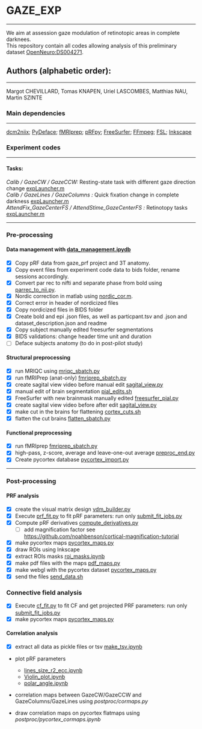 # GAZE_EXP
---
We aim at assession gaze modulation of retinotopic areas in complete darknees.</br>
This repository contain all codes allowing analysis of this preliminary dataset [OpenNeuro:DS004271](https://openneuro.org/datasets/ds004271).

## Authors (alphabetic order): 
---
Margot CHEVILLARD, Tomas KNAPEN, Uriel LASCOMBES, Matthias NAU, Martin SZINTE

### Main dependencies
---
[dcm2niix](https://github.com/rordenlab/dcm2niix); 
[PyDeface](https://github.com/poldracklab/pydeface); 
[fMRIprep](https://fmriprep.org/en/stable/); 
[pRFpy](https://github.com/VU-Cog-Sci/prfpy); 
[FreeSurfer](https://surfer.nmr.mgh.harvard.edu/);
[FFmpeg](https://ffmpeg.org/);
[FSL](https://fsl.fmrib.ox.ac.uk);
[Inkscape](https://inkscape.org/)
</br>


### Experiment codes
---

#### Tasks:
_Calib / GazeCW / GazeCCW:_ Resting-state task with different gaze direction change [expLauncher.m](experiment_code/gazeField7T/main/expLauncher.m)</br>
_Calib / GazeLines / GazeColumns :_ Quick fixation change in complete darkness [expLauncher.m](experiment_code/pGFexp7T/main/expLauncher.m)</br>
_AttendFix_GazeCenterFS / AttendStime_GazeCenterFS :_ Retinotopy tasks [expLauncher.m](experiment_code/pRFexp7T/main/expLauncher.m)</br>

---
### Pre-processing

#### Data management with [data_management.ipydb](analysis_code/preproc/bids/data_management.ipynb)
- [x] Copy pRF data from gaze_prf project and 3T anatomy.
- [x] Copy event files from experiment code data to bids folder, rename sessions accordingly.
- [x] Convert par rec to nifti and separate phase from bold using [parrec_to_nii.py](analysis_code/preproc/bids/parrec_to_nii.py).
- [x] Nordic correction in matlab using [nordic_cor.m](analysis_code/preproc/bids/nordic_cor.m).
- [x] Correct error in header of nordicized files
- [x] Copy nordicized files in BIDS folder
- [x] Create bold and epi .json files, as well as particpant.tsv and .json and dataset_description.json and readme
- [x] Copy subject manually edited freesurfer segmentations
- [x] BIDS validations: change header time unit and duration
- [ ] Deface subjects anatomy (to do in post-pilot study)
 
#### Structural preprocessing
- [x] run MRIQC using [mriqc_sbatch.py](analysis_code/preproc/anatomical/mriqc_sbatch.py)
- [x] run fMRIPrep (anat-only) [fmriprep_sbatch.py](analysis_code/preproc/functional/fmriprep_sbatch.py)
- [x] create sagital view video before manual edit [sagital_view.py](analysis_code/preproc/anatomical/sagital_view.py)
- [x] manual edit of brain segmentation [pial_edits.sh](analysis_code/preproc/anatomical/pial_edits.sh)
- [x] FreeSurfer with new brainmask manually edited [freesurfer_pial.py](analysis_code/preproc/anatomical/freesurfer_pial.py)
- [x] create sagital view video before after edit [sagital_view.py](analysis_code/preproc/anatomical/sagital_view.py)
- [x] make cut in the brains for flattening [cortex_cuts.sh](analysis_code/preproc/anatomical/cortex_cuts.sh)
- [x] flatten the cut brains [flatten_sbatch.py](analysis_code/preproc/anatomical/flatten_sbatch.py)

#### Functional preprocessing
- [x] run fMRIprep [fmriprep_sbatch.py](analysis_code/preproc/functional/fmriprep_sbatch.py)
- [x] high-pass, z-score, average and leave-one-out average [preproc_end.py](analysis_code/preproc/functional/preproc_end.py)
- [x] Create pycortex database [pycortex_import.py](analysis_code/preproc/functional/pycortex_import.py)

---
### Post-processing

#### PRF analysis
- [x] create the visual matrix design [vdm_builder.py](analysis_code/postproc/prf/fit/vdm_builder.ipynb)
- [x] Execute [prf_fit.py](analysis_code/postproc/prf/fit/prf_fit.py) to fit pRF parameters: run only [submit_fit_jobs.py](analysis_code/postproc/prf/fit/submit_fit_jobs.py)
- [x] Compute pRF derivatives [compute_derivatives.py](analysis_code/postproc/prf/postfit/compute_derivatives.py)
    - [ ] add magnification factor see https://github.com/noahbenson/cortical-magnification-tutorial
- [x] make pycortex maps [pycortex_maps.py](analysis_code/postproc/prf/postfit/pycortex_maps.py)
- [x] draw ROIs using Inkscape
- [x] extract ROIs masks [roi_masks.ipynb](analysis_code/postproc/prf/postfit/roi_masks.ipynb)
- [X] make pdf files with the maps [pdf_maps.py](analysis_code/postproc/prf/postfit/pdf_maps.py)
- [x] make webgl with the pycortex dataset [pycortex_maps.py](analysis_code/postproc/prf/webgl/pycortex_webgl.py) 
- [x] send the files [send_data.sh](analysis_code/postproc/prf/webgl/send_data.sh)

### Connective field analysis
- [x] Execute [cf_fit.py](analysis_code/postproc/cf/fit/cf_fit.py) to fit CF and get projected PRF parameters: run only [submit_fit_jobs.py](analysis_code/postproc/cf/fit/submit_fit_jobs.py)
- [x] make pycortex maps [pycortex_maps.py](analysis_code/postproc/cf/postfit/pycortex_maps.py)

#### Correlation analysis
- [x] extract all data as pickle files or tsv [make_tsv.ipynb](analysis_code/postproc/prf/postfit/make_tsv.ipynb)
- plot pRF parameters
    - [lines_size_r2_ecc.ipynb](analysis_code/postproc/correlations/lines_size_r2_ecc.ipynb)
    - [Violin_plot.ipynb](analysis_code/postproc/correlations/Violin_plot.ipynb)
    - [polar_angle.ipynb](analysis_code/postproc/correlations/polar_angle.ipynb)

- correlation maps between GazeCW/GazeCCW and GazeColumns/GazeLines using _postproc/cormaps.py_
- draw correlation maps on pycortex flatmaps using _postproc/pycortex_cormaps.ipynb_